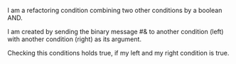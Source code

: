 I am a refactoring condition combining two other conditions by a boolean AND.I am created by sending the binary message #& to another condition (left) with another condition (right) as its argument.Checking this conditions holds true, if my left and my right condition is true. 